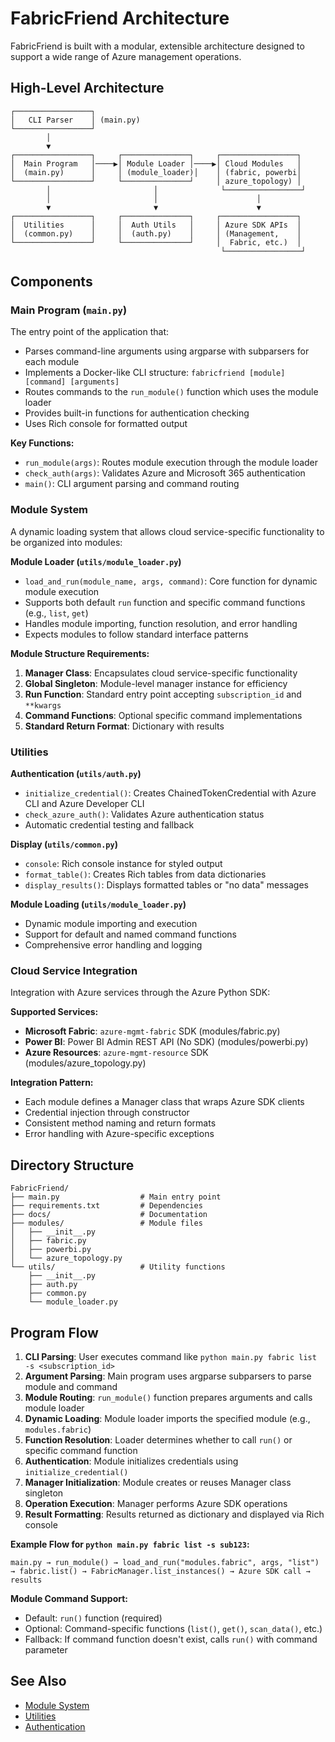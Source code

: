 # FabricFriend Architecture

FabricFriend is built with a modular, extensible architecture designed to support a wide range of Azure management operations.

## High-Level Architecture

```
┌─────────────────┐
│   CLI Parser    │ (main.py)
└─────────────────┘
        │
        ▼
┌─────────────────┐     ┌───────────────┐     ┌─────────────────┐
│  Main Program   │────▶│ Module Loader │────▶│ Cloud Modules   │
│  (main.py)      │     │ (module_loader)│    │ (fabric, powerbi│
└─────────────────┘     └───────────────┘     │ azure_topology) │
        │                       │              └─────────────────┘
        │                       │                      │
        ▼                       ▼                      ▼
┌─────────────────┐     ┌───────────────┐     ┌─────────────────┐
│  Utilities      │     │  Auth Utils   │     │ Azure SDK APIs  │
│  (common.py)    │     │  (auth.py)    │     │ (Management,    │
└─────────────────┘     └───────────────┘     │  Fabric, etc.)  │
                                               └─────────────────┘
```

## Components

### Main Program (`main.py`)

The entry point of the application that:
- Parses command-line arguments using argparse with subparsers for each module
- Implements a Docker-like CLI structure: `fabricfriend [module] [command] [arguments]`
- Routes commands to the `run_module()` function which uses the module loader
- Provides built-in functions for authentication checking
- Uses Rich console for formatted output

**Key Functions:**
- `run_module(args)`: Routes module execution through the module loader
- `check_auth(args)`: Validates Azure and Microsoft 365 authentication
- `main()`: CLI argument parsing and command routing

### Module System

A dynamic loading system that allows cloud service-specific functionality to be organized into modules:

**Module Loader (`utils/module_loader.py`)**
- `load_and_run(module_name, args, command)`: Core function for dynamic module execution
- Supports both default `run` function and specific command functions (e.g., `list`, `get`)
- Handles module importing, function resolution, and error handling
- Expects modules to follow standard interface patterns

**Module Structure Requirements:**
1. **Manager Class**: Encapsulates cloud service-specific functionality
2. **Global Singleton**: Module-level manager instance for efficiency
3. **Run Function**: Standard entry point accepting `subscription_id` and `**kwargs`
4. **Command Functions**: Optional specific command implementations
5. **Standard Return Format**: Dictionary with results

### Utilities

**Authentication (`utils/auth.py`)**
- `initialize_credential()`: Creates ChainedTokenCredential with Azure CLI and Azure Developer CLI
- `check_azure_auth()`: Validates Azure authentication status
- Automatic credential testing and fallback

**Display (`utils/common.py`)**
- `console`: Rich console instance for styled output
- `format_table()`: Creates Rich tables from data dictionaries
- `display_results()`: Displays formatted tables or "no data" messages

**Module Loading (`utils/module_loader.py`)**
- Dynamic module importing and execution
- Support for default and named command functions
- Comprehensive error handling and logging

### Cloud Service Integration

Integration with Azure services through the Azure Python SDK:

**Supported Services:**
- **Microsoft Fabric**: `azure-mgmt-fabric` SDK (modules/fabric.py)
- **Power BI**: Power BI Admin REST API (No SDK) (modules/powerbi.py)  
- **Azure Resources**: `azure-mgmt-resource` SDK (modules/azure_topology.py)

**Integration Pattern:**
- Each module defines a Manager class that wraps Azure SDK clients
- Credential injection through constructor
- Consistent method naming and return formats
- Error handling with Azure-specific exceptions

## Directory Structure

```
FabricFriend/
├── main.py                  # Main entry point
├── requirements.txt         # Dependencies
├── docs/                    # Documentation
├── modules/                 # Module files
│   ├── __init__.py
│   ├── fabric.py
│   ├── powerbi.py
│   └── azure_topology.py
└── utils/                   # Utility functions
    ├── __init__.py
    ├── auth.py
    ├── common.py
    └── module_loader.py
```

## Program Flow

1. **CLI Parsing**: User executes command like `python main.py fabric list -s <subscription_id>`
2. **Argument Parsing**: Main program uses argparse subparsers to parse module and command
3. **Module Routing**: `run_module()` function prepares arguments and calls module loader
4. **Dynamic Loading**: Module loader imports the specified module (e.g., `modules.fabric`)
5. **Function Resolution**: Loader determines whether to call `run()` or specific command function
6. **Authentication**: Module initializes credentials using `initialize_credential()`
7. **Manager Initialization**: Module creates or reuses Manager class singleton
8. **Operation Execution**: Manager performs Azure SDK operations
9. **Result Formatting**: Results returned as dictionary and displayed via Rich console

**Example Flow for `python main.py fabric list -s sub123`:**
```
main.py → run_module() → load_and_run("modules.fabric", args, "list") 
→ fabric.list() → FabricManager.list_instances() → Azure SDK call → results
```

**Module Command Support:**
- Default: `run()` function (required)
- Optional: Command-specific functions (`list()`, `get()`, `scan_data()`, etc.)
- Fallback: If command function doesn't exist, calls `run()` with command parameter

## See Also

- [Module System](modules.md)
- [Utilities](utilities.md)
- [Authentication](authentication.md)
